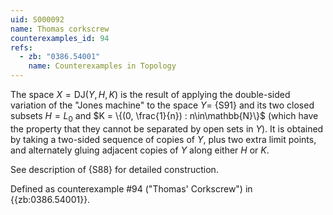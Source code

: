 ```yaml
---
uid: S000092
name: Thomas corkscrew
counterexamples_id: 94
refs:
  - zb: "0386.54001"
    name: Counterexamples in Topology
---
```


The space $X=\mathrm{DJ}(Y,H,K)$ is the result of applying the double-sided variation of the "Jones machine" to the space $Y=$ {S91} and its two closed subsets $H = L_0$ and $K = \{(0, \frac{1}{n}) : n\in\mathbb{N}\}$ (which have the property that they cannot be separated by open sets in $Y$). It is obtained by taking a two-sided sequence of copies of $Y$, plus two extra limit points, and alternately gluing adjacent copies of $Y$ along either $H$ or $K$.

See description of {S88} for detailed construction.

Defined as counterexample #94 ("Thomas' Corkscrew")
in {{zb:0386.54001}}.
